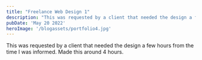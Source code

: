 ```yaml
---
title: "Freelance Web Design 1"
description: "This was requested by a client that needed the design a few hours from the time I was informed. Made this around 4 hours."
pubDate: 'May 20 2022'
heroImage: '/blogassets/portfolio4.jpg'
---
```


This was requested by a client that needed the design a few hours from the time I was informed. Made this around 4 hours.